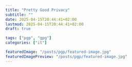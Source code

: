 ```yaml
---
title: "Pretty Good Privacy"
subtitle: ""
date: 2025-04-15T20:44:41+02:00
lastmod: 2025-04-15T20:44:41+02:00
draft: true

tags: ["pgp", "gpg"]
categories: ["it"]

featuredImage: "/posts/pgp/featured-image.jpg"
featuredImagePreview: "/posts/pgp/featured-image.jpg"
---
```


<!--more-->
